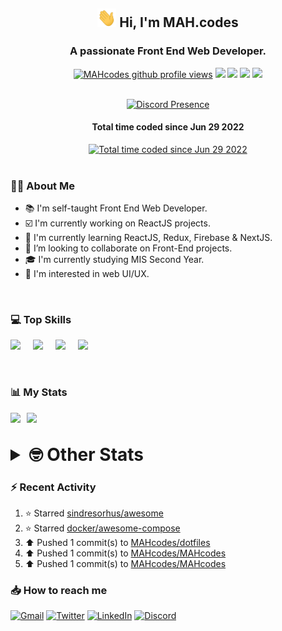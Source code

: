 <h2 align="center"><img src="./Hi.gif" width="30px" height="30px"> Hi, I'm MAH.codes</h2>

<h3 align="center">A passionate Front End Web Developer.</h3>

<div align="center">
  <a href="#"><img src="https://komarev.com/ghpvc/?username=MAHcodes&style=for-the-badge&color=FBA733" alt="MAHcodes github profile views" /></a>
  <a href="https://www.linux.org"><img src="https://img.shields.io/badge/OS-Linux-e06c75?style=for-the-badge&logo=linux" /></a>
	<a href="https://archlinux.org"><img src="https://img.shields.io/badge/DISTRO-Arch-56b6c2?style=for-the-badge&logo=arch-linux" /></a>
	<a href="https://dwm.suckless.org"><img src="https://img.shields.io/badge/WM-DWM-005577?style=for-the-badge&logo=dwm" /></a>
	<a href="https://neovim.io"><img src="https://img.shields.io/badge/IDE-Neovim-98c379?style=for-the-badge&logo=neovim" /></a>
</div>

<br>

<div align="center">

[![Discord Presence](https://lanyard.cnrad.dev/api/404595695195258880?bg=1E1E2E&theme=dark)](https://discord.com/users/404595695195258880)

<h4>Total time coded since Jun 29 2022</h4>
<a href="https://wakatime.com/@44eeab2c-51f5-4574-a918-82e5b17d9c49"><img src="https://wakatime.com/badge/user/44eeab2c-51f5-4574-a918-82e5b17d9c49.svg?style=for-the-badge" alt="Total time coded since Jun 29 2022" /></a></div>
<br>

### :man_technologist: About Me

- :books: I'm self-taught Front End Web Developer.
- :ballot_box_with_check: I'm currently working on ReactJS projects.
- :dart: I'm currently learning ReactJS, Redux, Firebase & NextJS.
- :eyes: I’m looking to collaborate on Front-End projects.
- :mortar_board: I'm currently studying MIS Second Year.
- :art: I'm interested in web UI/UX.

<br>

### :computer: Top Skills

<div style="display:flex;">
<img width ='36px' src ='https://raw.githubusercontent.com/rahulbanerjee26/githubAboutMeGenerator/main/icons/html.svg' />
<img width ='36px' src ='https://raw.githubusercontent.com/rahulbanerjee26/githubAboutMeGenerator/main/icons/css.svg' />
<img width ='36px' src ='https://raw.githubusercontent.com/rahulbanerjee26/githubAboutMeGenerator/main/icons/javascript.svg' />
<img width ='36px' src ='https://raw.githubusercontent.com/rahulbanerjee26/githubAboutMeGenerator/main/icons/reactjs.svg' />
</div>

<br>
<br>

### :bar_chart: My Stats

<img src="https://github-readme-stats.vercel.app/api?username=MAHcodes&show_icons=true&locale=en" width="49%" /><span style="display:inline-block;width:2%"></span><img src="https://github-readme-streak-stats.herokuapp.com/?user=MAHcodes&" width="49%" />

<br>

<details>
<summary style="font-size: 1.75rem; font-weight: bold;"><strong style="font-size: 1.75rem; font-weight: bold;"> 🤓 Other Stats </strong></summary>
<br>

<!--START_SECTION:waka-->
![Lines of code](https://img.shields.io/badge/From%20Hello%20World%20I%27ve%20Written-249%20Thousand%20lines%20of%20code-blue)

**🐱 My GitHub Data** 

> 🏆 1,180 Contributions in the Year 2022
 > 
> 📦 343.2 kB Used in GitHub's Storage 
 > 
> 💼 Opted to Hire
 > 
> 📜 25 Public Repositories 
 > 
> 🔑 7 Private Repositories  
 > 
**I'm a Night 🦉** 

```text
🌞 Morning    151 commits    ███░░░░░░░░░░░░░░░░░░░░░░   14.38% 
🌆 Daytime    263 commits    ██████░░░░░░░░░░░░░░░░░░░   25.05% 
🌃 Evening    412 commits    █████████░░░░░░░░░░░░░░░░   39.24% 
🌙 Night      224 commits    █████░░░░░░░░░░░░░░░░░░░░   21.33%

```
📅 **I'm Most Productive on Monday** 

```text
Monday       178 commits    ████░░░░░░░░░░░░░░░░░░░░░   16.95% 
Tuesday      155 commits    ███░░░░░░░░░░░░░░░░░░░░░░   14.76% 
Wednesday    129 commits    ███░░░░░░░░░░░░░░░░░░░░░░   12.29% 
Thursday     130 commits    ███░░░░░░░░░░░░░░░░░░░░░░   12.38% 
Friday       109 commits    ██░░░░░░░░░░░░░░░░░░░░░░░   10.38% 
Saturday     172 commits    ████░░░░░░░░░░░░░░░░░░░░░   16.38% 
Sunday       177 commits    ████░░░░░░░░░░░░░░░░░░░░░   16.86%

```


📊 **This Week I Spent My Time On** 

```text
⌚︎ Time Zone: Asia/Beirut

💬 Programming Languages: 
Lua                      4 hrs 18 mins       ██████░░░░░░░░░░░░░░░░░░░   25.89% 
TypeScript               3 hrs 5 mins        ████░░░░░░░░░░░░░░░░░░░░░   18.58% 
JavaScript               2 hrs 58 mins       ████░░░░░░░░░░░░░░░░░░░░░   17.88% 
Markdown                 2 hrs 9 mins        ███░░░░░░░░░░░░░░░░░░░░░░   13.02% 
apache                   54 mins             █░░░░░░░░░░░░░░░░░░░░░░░░   5.42%

🔥 Editors: 
Neovim                   16 hrs 36 mins      █████████████████████████   100.0%

🐱‍💻 Projects: 
dotfiles                 5 hrs 11 mins       ███████░░░░░░░░░░░░░░░░░░   31.22% 
Unknown Project          3 hrs 6 mins        ████░░░░░░░░░░░░░░░░░░░░░   18.72% 
canadiansouq.com         3 hrs 5 mins        ████░░░░░░░░░░░░░░░░░░░░░   18.58% 
portfolio                2 hrs 40 mins       ████░░░░░░░░░░░░░░░░░░░░░   16.13% 
plan                     49 mins             █░░░░░░░░░░░░░░░░░░░░░░░░   4.94%

💻 Operating System: 
Linux                    16 hrs 36 mins      █████████████████████████   100.0%

```

**I Mostly Code in JavaScript** 

```text
JavaScript               15 repos            █████████████░░░░░░░░░░░░   53.57% 
Python                   3 repos             ██░░░░░░░░░░░░░░░░░░░░░░░   10.71% 
HTML                     2 repos             █░░░░░░░░░░░░░░░░░░░░░░░░   7.14% 
PHP                      2 repos             █░░░░░░░░░░░░░░░░░░░░░░░░   7.14% 
TypeScript               2 repos             █░░░░░░░░░░░░░░░░░░░░░░░░   7.14%

```



 Last Updated on 23/12/2022 18:43:03 UTC
<!--END_SECTION:waka-->

</details>

### :zap: Recent Activity

<!--RECENT_ACTIVITY:start-->
1. ⭐ Starred [sindresorhus/awesome](https://github.com/sindresorhus/awesome)
2. ⭐ Starred [docker/awesome-compose](https://github.com/docker/awesome-compose)
3. ⬆️ Pushed 1 commit(s) to [MAHcodes/dotfiles](https://github.com/MAHcodes/dotfiles)
4. ⬆️ Pushed 1 commit(s) to [MAHcodes/MAHcodes](https://github.com/MAHcodes/MAHcodes)
5. ⬆️ Pushed 1 commit(s) to [MAHcodes/MAHcodes](https://github.com/MAHcodes/MAHcodes)
<!--RECENT_ACTIVITY:end-->

### :inbox_tray: How to reach me

[![Gmail](https://img.shields.io/badge/Gmail-D14836?style=for-the-badge&logo=gmail&logoColor=white)](mailto:mahdotcodes@gmail.com)
[![Twitter](https://img.shields.io/badge/Twitter-1DA1F2?style=for-the-badge&logo=twitter&logoColor=white)](https://twitter.com/MAHcodes)
[![LinkedIn](https://img.shields.io/badge/LinkedIn-0077B5?style=for-the-badge&logo=linkedin&logoColor=white)](https://www.linkedin.com/in/mah-codes-66b0671b7/)
[![Discord](https://img.shields.io/badge/Discord-7289DA?style=for-the-badge&logo=discord&logoColor=white)](https://discord.com/users/404595695195258880)
